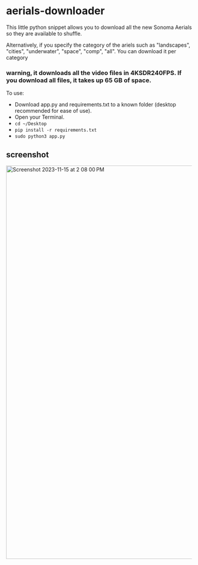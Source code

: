 # aerials-downloader

This little python snippet allows you to download all the new Sonoma Aerials so they are available to shuffle.

Alternatively, if you specify the category of the ariels such as "landscapes", "cities", "underwater", "space", "comp", "all". 
You can download it per category

### warning, it downloads all the video files in 4KSDR240FPS. If you download all files, it takes up 65 GB of space.

To use:

- Download app.py and requirements.txt to a known folder (desktop recommended for ease of use).
- Open your Terminal.
- `cd ~/Desktop`
- `pip install -r requirements.txt`
- `sudo python3 app.py`


## screenshot
<img width="1065" alt="Screenshot 2023-11-15 at 2 08 00 PM" src="https://github.com/shinz4u/aerials-downloader/assets/5866731/42229518-6680-4828-8f04-24d1d5a1dcbe">
